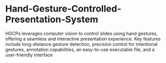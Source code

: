 # Hand-Gesture-Controlled-Presentation-System
HGCPs leverages computer vision to control slides using hand gestures, offering a seamless and interactive presentation experience. Key features include long-distance gesture detection, precision control for intentional gestures, annotation capabilities, an easy-to-use executable file, and a user-friendly interface
